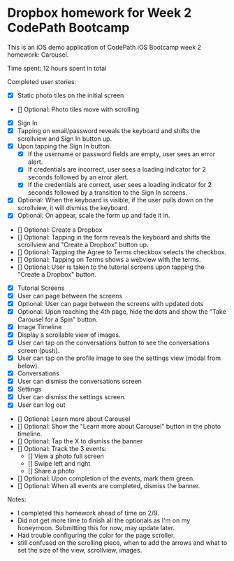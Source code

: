 # Dropbox homework for Week 2 CodePath Bootcamp

This is an iOS demo application of CodePath iOS Bootcamp week 2 homework: Carousel.

Time spent: 12 hours spent in total

Completed user stories:

 * [x] Static photo tiles on the initial screen
  * [] Optional: Photo tiles move with scrolling
 * [x] Sign In
  * [x] Tapping on email/password reveals the keyboard and shifts the scrollview and Sign In button up.
  * [x] Upon tapping the Sign In button.
     * [x] If the username or password fields are empty, user sees an error alert.
     * [x] If credentials are incorrect, user sees a loading indicator for 2 seconds followed by an error alert.
     * [x] If the credentials are correct, user sees a loading indicator for 2 seconds followed by a transition to the Sign In screens.
   * [x] Optional: When the keyboard is visible, if the user pulls down on the scrollview, it will dismiss the keyboard.
   * [x] Optional: On appear, scale the form up and fade it in.
 * [] Optional: Create a Dropbox
  * [] Optional: Tapping in the form reveals the keyboard and shifts the scrollview and "Create a Dropbox" button up.
  * [] Optional: Tapping the Agree to Terms checkbox selects the checkbox.
  * [] Optional: Tapping on Terms shows a webview with the terms.
  * [] Optional: User is taken to the tutorial screens upon tapping the "Create a Dropbox" button.
 * [x] Tutorial Screens
  * [x] User can page between the screens
  * [x] Optional: User can page between the screens with updated dots
  * [x] Optional: Upon reaching the 4th page, hide the dots and show the "Take Carousel for a Spin" button.
 * [x] Image Timeline
  * [x] Display a scrollable view of images.
  * [x] User can tap on the conversations button to see the conversations screen (push).
  * [x] User can tap on the profile image to see the settings view (modal from below).
 * [x] Conversations
  * [x] User can dismiss the conversations screen
 * [x] Settings
  * [x] User can dismiss the settings screen.
  * [x] User can log out
 * [] Optional: Learn more about Carousel
  * [] Optional: Show the "Learn more about Carousel" button in the photo timeline.
  * [] Optional: Tap the X to dismiss the banner
  * [] Optional: Track the 3 events:
    * [] View a photo full screen
    * [] Swipe left and right
    * [] Share a photo
  * [] Optional: Upon completion of the events, mark them green.
  * [] Optional: When all events are completed, dismiss the banner.

Notes:

- I completed this homework ahead of time on 2/9.
- Did not get more time to finish all the optionals as I'm on my honeymoon. Submitting this for now, may update later.
- Had trouble configuring the color for the page scroller.
- still confused on the scrolling piece, when to add the arrows and what to set the size of the view, scrollview, images.
